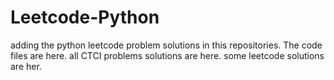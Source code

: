 # Leetcode-Python
adding the python leetcode problem solutions in this repositories. 
The code files are here.
all CTCI problems solutions are here.
some leetcode solutions are her.




















































































































































































































































































































































































































































































































































































































































































































































































































































































































































































































